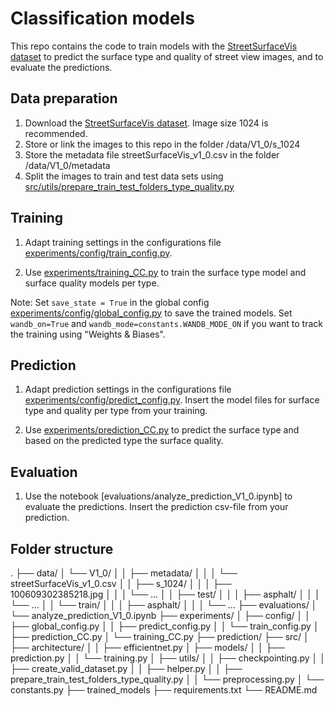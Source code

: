 # Classification models

This repo contains the code to train models with the [StreetSurfaceVis dataset](https://zenodo.org/records/11449977) to predict the surface type and quality of street view images, and to evaluate the predictions.

## Data preparation

1. Download the [StreetSurfaceVis dataset](https://zenodo.org/records/11449977). Image size 1024 is recommended.
2. Store or link the images to this repo in the folder /data/V1_0/s_1024
3. Store the metadata file streetSurfaceVis_v1_0.csv in the folder /data/V1_0/metadata
4. Split the images to train and test data sets using [src/utils/prepare_train_test_folders_type_quality.py](src/utils/prepare_train_test_folders_type_quality.py)

## Training 

1. Adapt training settings in the configurations file [experiments/config/train_config.py](experiments/config/train_config.py).

2. Use [experiments/training_CC.py](experiments/training_CC.py) to train the surface type model and surface quality models per type. 

Note: Set `save_state = True` in the global config [experiments/config/global_config.py](experiments/config/global_config.py) to save the trained models. Set `wandb_on=True` and `wandb_mode=constants.WANDB_MODE_ON` if you want to track the training using "Weights & Biases".

## Prediction

1. Adapt prediction settings in the configurations file [experiments/config/predict_config.py](experiments/config/predict_config.py). Insert the model files for surface type and quality per type from your training.

2. Use [experiments/prediction_CC.py](experiments/prediction_CC.py) to predict the surface type and based on the predicted type the surface quality.

## Evaluation

1. Use the notebook [evaluations/analyze_prediction_V1_0.ipynb] to evaluate the predictions. Insert the prediction csv-file from your prediction.

## Folder structure

.
├── data/
│   └── V1_0/
│   │   ├── metadata/
│   │   │   └── streetSurfaceVis_v1_0.csv
│   │   ├── s_1024/
│   │   │   ├── 100609302385218.jpg
│   │   │   └── ...
│   │   ├── test/
│   │   │   ├── asphalt/
│   │   │   └── ...
│   │   └── train/
│   │   │   ├── asphalt/
│   │   │   └── ...
├── evaluations/
│   └── analyze_prediction_V1_0.ipynb
├── experiments/
│   ├── config/
│   │   ├── global_config.py
│   │   ├── predict_config.py
│   │   └── train_config.py
│   ├── prediction_CC.py
│   └── training_CC.py
├── prediction/
├── src/
│   ├── architecture/
│   │   ├── efficientnet.py
│   ├── models/
│   │   ├── prediction.py
│   │   └── training.py
│   ├── utils/
│   │   ├── checkpointing.py
│   │   ├── create_valid_dataset.py
│   │   ├── helper.py
│   │   ├── prepare_train_test_folders_type_quality.py
│   │   └── preprocessing.py
│   └── constants.py
├── trained_models
├── requirements.txt
└── README.md
